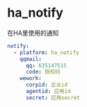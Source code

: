 # ha_notify
在HA里使用的通知

```yaml
notify:
  - platform: ha_notify
    qqmail:
      qq: 635147515
      code: 授权码
    wework:
      corpid: 企业id
      agentid: 应用id
      secret: 应用secret
```